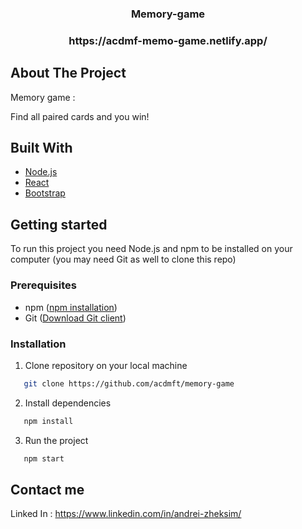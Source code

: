 <div align="center">
  <h3 align="center">Memory-game</h3>
<h3 align="center">https://acdmf-memo-game.netlify.app/</h3>
</div>


## About The Project
 
Memory game : 

Find all paired cards and you win!

## Built With

- [Node.js](https://nodejs.org)
- [React](https://reactjs.org/)
- [Bootstrap](https://getbootstrap.com/)

## Getting started 

To run this project you need Node.js and npm to be installed on your computer (you may need Git as well to clone this repo)

### Prerequisites

* npm ([npm installation](https://docs.npmjs.com/cli/v7/configuring-npm/install))
* Git ([Download Git client](https://git-scm.com/downloads))

### Installation 

1. Clone repository on your local machine 
```sh
   git clone https://github.com/acdmft/memory-game
   ```
2. Install dependencies 
```sh
   npm install
   ```
3. Run the project 
```sh
   npm start
   ```

## Contact me

Linked In : https://www.linkedin.com/in/andrei-zheksim/
